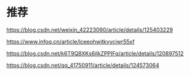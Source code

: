 # 推荐

https://blog.csdn.net/weixin_42223090/article/details/125403229

https://www.infoq.cn/article/lceeohwjtkvycjwr55xf

https://blog.csdn.net/k6T9Q8XKs6iIkZPPIFq/article/details/120897512

https://blog.csdn.net/qq_41750911/article/details/124573064